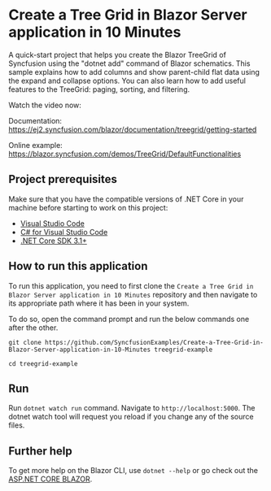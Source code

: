 # Create a Tree Grid in Blazor Server application in 10 Minutes

A quick-start project that helps you create the Blazor TreeGrid of Syncfusion using the "dotnet add" command of Blazor schematics. This sample explains how to add columns and show parent-child flat data using the expand and collapse options. You can also learn how to add useful features to the TreeGrid: paging, sorting, and filtering.

Watch the video now:<coming soon>

Documentation: https://ej2.syncfusion.com/blazor/documentation/treegrid/getting-started

Online example: https://blazor.syncfusion.com/demos/TreeGrid/DefaultFunctionalities

## Project prerequisites
Make sure that you have the compatible versions of .NET Core in your machine before starting to work on this project:
* [Visual Studio Code](https://code.visualstudio.com/download)
* [C# for Visual Studio Code](https://marketplace.visualstudio.com/items?itemName=ms-vscode.csharp)
* [.NET Core SDK 3.1+](https://dotnet.microsoft.com/download/dotnet-core/3.1)


## How to run this application
To run this application, you need to first clone the `Create a Tree Grid in Blazor Server application in 10 Minutes` repository and then navigate to its appropriate path where it has been in your system.

To do so, open the command prompt and run the below commands one after the other.

```
git clone https://github.com/SyncfusionExamples/Create-a-Tree-Grid-in-Blazor-Server-application-in-10-Minutes treegrid-example

cd treegrid-example
```


## Run
Run `dotnet watch run` command. Navigate to `http://localhost:5000`. The dotnet watch tool will request you reload if you change any of the source files.

## Further help

To get more help on the Blazor CLI, use `dotnet --help` or go check out the [ASP.NET CORE BLAZOR](https://docs.microsoft.com/en-us/aspnet/core/blazor).
